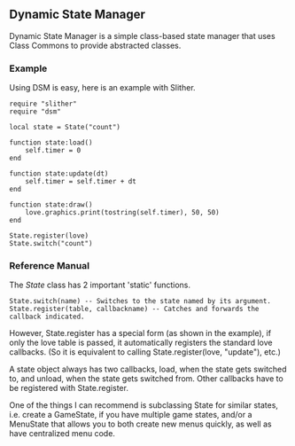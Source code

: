 ## Dynamic State Manager ##

Dynamic State Manager is a simple class-based state manager that uses Class Commons to provide abstracted classes.

### Example ###

Using DSM is easy, here is an example with Slither.

	require "slither"
	require "dsm"

	local state = State("count")

	function state:load()
		self.timer = 0
	end

	function state:update(dt)
		self.timer = self.timer + dt
	end

	function state:draw()
		love.graphics.print(tostring(self.timer), 50, 50)
	end

	State.register(love)
	State.switch("count")

### Reference Manual ###

The *State* class has 2 important 'static' functions.

	State.switch(name) -- Switches to the state named by its argument.
	State.register(table, callbackname) -- Catches and forwards the callback indicated.

However, State.register has a special form (as shown in the example),
if only the love table is passed, it automatically registers the standard
love callbacks. (So it is equivalent to calling State.register(love, "update"), etc.)

A state object always has two callbacks, load, when the state gets switched to, and unload,
when the state gets switched from. Other callbacks have to be registered with State.register.

One of the things I can recommend is subclassing State for similar states, i.e. create a GameState,
if you have multiple game states, and/or a MenuState that allows you to both create new menus quickly,
as well as have centralized menu code.
